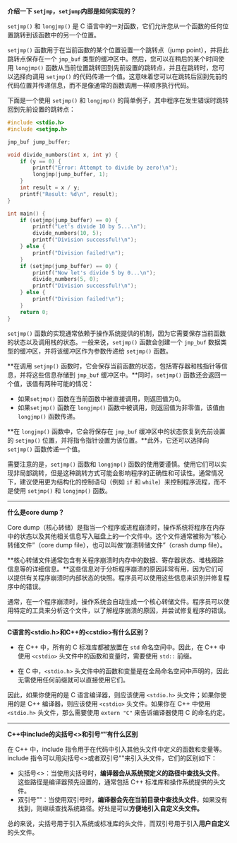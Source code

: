 **介绍一下 `setjmp`，`setjump`内部是如何实现的？**

`setjmp()` 和 `longjmp()` 是 C 语言中的一对函数，它们允许您从一个函数的任何位置跳转到该函数中的另一个位置。

`setjmp()` 函数用于在当前函数的某个位置设置一个跳转点（jump point），并将此跳转点保存在一个 `jmp_buf` 类型的缓冲区中。然后，您可以在稍后的某个时间使用 `longjmp()` 函数从当前位置跳转回到先前设置的跳转点，并且在跳转时，您可以选择向调用 `setjmp()` 的代码传递一个值。这意味着您可以在跳转后回到先前的代码位置并传递信息，而不是像通常的函数调用一样顺序执行代码。

下面是一个使用 `setjmp()` 和 `longjmp()` 的简单例子，其中程序在发生错误时跳转回到先前设置的跳转点：

```c++
#include <stdio.h>
#include <setjmp.h>

jmp_buf jump_buffer;

void divide_numbers(int x, int y) {
    if (y == 0) {
        printf("Error: Attempt to divide by zero!\n");
        longjmp(jump_buffer, 1);
    }
    int result = x / y;
    printf("Result: %d\n", result);
}

int main() {
    if (setjmp(jump_buffer) == 0) {
        printf("Let's divide 10 by 5...\n");
        divide_numbers(10, 5);
        printf("Division successful!\n");
    } else {
        printf("Division failed!\n");
    }
    if (setjmp(jump_buffer) == 0) {
        printf("Now let's divide 5 by 0...\n");
        divide_numbers(5, 0);
        printf("Division successful!\n");
    } else {
        printf("Division failed!\n");
    }
    return 0;
}

```

`setjmp()` 函数的实现通常依赖于操作系统提供的机制，因为它需要保存当前函数的状态以及调用栈的状态。一般来说，`setjmp()` 函数会创建一个 `jmp_buf` 数据类型的缓冲区，并将该缓冲区作为参数传递给 `setjmp()` 函数。

**在调用 `setjmp()` 函数时，它会保存当前函数的状态，包括寄存器和栈指针等信息，并将这些信息存储到 `jmp_buf` 缓冲区中。**同时，`setjmp()` 函数还会返回一个值，该值有两种可能的情况：

- 如果`setjmp()` 函数在当前函数中被直接调用，则返回值为0。
- 如果`setjmp()` 函数在 `longjmp()` 函数中被调用，则返回值为非零值，该值由 `longjmp()` 函数传递。

**在 `longjmp()` 函数中，它会将保存在 `jmp_buf` 缓冲区中的状态恢复到先前设置的 `setjmp()` 位置，并将指令指针设置为该位置。**此外，它还可以选择向 `setjmp()` 函数传递一个值。

需要注意的是，`setjmp()` 函数和 `longjmp()` 函数的使用要谨慎。使用它们可以实现非局部跳转，但是这种跳转方式可能会影响程序的正确性和可读性。通常情况下，建议使用更为结构化的控制语句（例如 `if` 和 `while`）来控制程序流程，而不是使用 `setjmp()` 和 `longjmp()` 函数。

---

**什么是core dump？**

Core dump（核心转储）是指当一个程序或进程崩溃时，操作系统将程序在内存中的状态以及其他相关信息写入磁盘上的一个文件中。这个文件通常被称为“核心转储文件”（core dump file），也可以叫做“崩溃转储文件”（crash dump file）。

**核心转储文件通常包含有关程序崩溃时内存中的数据、寄存器状态、堆栈跟踪信息等的详细信息。**这些信息对于分析程序崩溃的原因非常有用，因为它们可以提供有关程序崩溃时内部状态的快照。程序员可以使用这些信息来识别并修复程序中的错误。

通常，在一个程序崩溃时，操作系统会自动生成一个核心转储文件。程序员可以使用特定的工具来分析这个文件，以了解程序崩溃的原因，并尝试修复程序的错误。

---

**C语言的\<stdio.h\>和C++的\<cstdio\>有什么区别？**

- 在 C++ 中，所有的 C 标准库都被放置在 `std` 命名空间中。因此，在 C++ 中使用 `<cstdio>` 头文件中的函数和变量时，需要使用 `std::` 前缀。

- 在 C 中，`<stdio.h>` 头文件中的函数和变量是在全局命名空间中声明的，因此无需使用任何前缀就可以直接使用它们。

因此，如果你使用的是 C 语言编译器，则应该使用 `<stdio.h>` 头文件；如果你使用的是 C++ 编译器，则应该使用 `<cstdio>` 头文件。如果你在 C++ 中使用 `<stdio.h>` 头文件，那么需要使用 `extern "C"` 来告诉编译器使用 C 的命名约定。

---

**C++中include的尖括号\<\>和引号“”有什么区别**

在 C++ 中，include 指令用于在代码中引入其他头文件中定义的函数和变量等。include 指令可以用尖括号<>或者双引号""来引入头文件，它们的区别如下：

- 尖括号<>：当使用尖括号时，**编译器会从系统预定义的路径中查找头文件**。这些路径是编译器预先设置的，通常包括 C++ 标准库和操作系统提供的头文件。
- 双引号""：当使用双引号时，**编译器会先在当前目录中查找头文件**，如果没有找到，则继续查找系统路径。好处是可以**方便地引入自定义头文件。**

总的来说，尖括号用于引入系统或标准库的头文件，而双引号用于引入**用户自定义**的头文件。